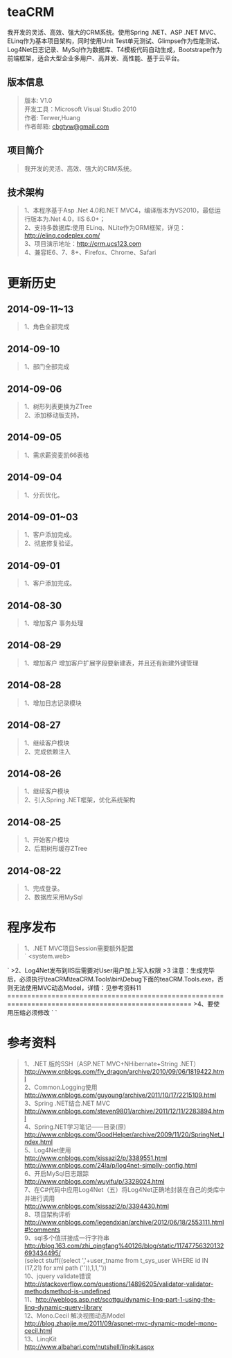 teaCRM
======

我开发的灵活、高效、强大的CRM系统。使用Spring .NET、ASP .NET MVC、ELinq作为基本项目架构，同时使用Unit Test单元测试、Glimpse作为性能测试、Log4Net日志记录、MySql作为数据库、T4模板代码自动生成，Bootstrape作为前端框架，适合大型企业多用户、高并发、高性能、基于云平台。

版本信息
-------
>版本: V1.0     
>开发工具：Microsoft Visual Studio 2010      
>作者: Terwer,Huang   
>作者邮箱: cbgtyw@gmail.com   

项目简介
-------
>我开发的灵活、高效、强大的CRM系统。

技术架构
-------
>1、本程序基于Asp .Net 4.0和.NET MVC4，编译版本为VS2010，最低运行版本为.Net 4.0，IIS 6.0+；  
>2、支持多数据库:使用 ELinq、NLite作为ORM框架，详见：http://elinq.codeplex.com/  
>3、项目演示地址：http://crm.ucs123.com     
>4、兼容IE6、7、8+、Firefox、Chrome、Safari

更新历史
=======
2014-09-11~13
----------
>1、角色全部完成   

2014-09-10
----------
>1、部门全部完成   

2014-09-06
----------
>1、树形列表更换为ZTree   
>2、添加移动版支持。

2014-09-05
----------
>1、需求薪资麦凯66表格

2014-09-04
----------
>1、分页优化。    

2014-09-01~03
----------
>1、客户添加完成。       
>2、彻底修复验证。

2014-09-01
----------
>1、客户添加完成。

2014-08-30
----------
>1、增加客户
>事务处理

2014-08-29
----------
>1、增加客户
>增加客户扩展字段要新建表，并且还有新建外键管理

2014-08-28
----------
>1、增加日志记录模块 
  
2014-08-27
----------
>1、继续客户模块        
>2、完成依赖注入

2014-08-26
----------
>1、继续客户模块        
>2、引入Spring .NET框架，优化系统架构

2014-08-25
----------
>1、开始客户模块  
>2、后期树形缓存ZTree

2014-08-22
----------
>1、完成登录。  
>2、数据库采用MySql  

程序发布
=============================
>1、.NET MVC项目Session需要额外配置        
 `
<system.web>  
  <sessionState mode="StateServer" stateConnectionString="tcpip=127.0.0.1:42424" sqlConnectionString="data source=127.0.0.1;Trusted_Connection=yes" cookieless="false" timeout="720" />   
  </system.web>  
 `
>2、Log4Net发布到IIS后需要对User用户加上写入权限
>3
注意：生成完毕后，必须执行\teaCRM\teaCRM.Tools\bin\Debug下面的teaCRM.Tools.exe，否则无法使用MVC动态Model，详情：见参考资料11
====================================================================================================
>4、要使用压缩必须修改     
  ` <compilation debug="false" targetFramework="4.0" /> `

参考资料
=======
>1、.NET 版的SSH（ASP.NET MVC+NHibernate+String .NET）    
http://www.cnblogs.com/fly_dragon/archive/2010/09/06/1819422.html    
>2、Common.Logging使用      
http://www.cnblogs.com/guyoung/archive/2011/10/17/2215109.html   
>3、Spring .NET结合.NET MVC  
http://www.cnblogs.com/steven9801/archive/2011/12/11/2283894.html    
>4、Spring.NET学习笔记——目录(原)           
http://www.cnblogs.com/GoodHelper/archive/2009/11/20/SpringNet_Index.html      
>5、Log4Net使用     
http://www.cnblogs.com/kissazi2/p/3389551.html      
http://www.cnblogs.com/24la/p/log4net-simplly-config.html         
>6、开启MySql日志跟踪        
http://www.cnblogs.com/wuyifu/p/3328024.html     
>7、在C#代码中应用Log4Net（五）将Log4Net正确地封装在自己的类库中并进行调用    
http://www.cnblogs.com/kissazi2/p/3394430.html   
>8、项目架构评析    
http://www.cnblogs.com/legendxian/archive/2012/06/18/2553111.html#!comments    
>9、sql多个值拼接成一行字符串    
http://blog.163.com/zhi_qingfang%40126/blog/static/11747756320132693434495/        
(select stuff((select ','+user_tname from t_sys_user WHERE id IN (17,21) for xml path ('')),1,1,''))       
>10、jquery validate错误    
http://stackoverflow.com/questions/14896205/validator-validator-methodsmethod-is-undefined  
>11、http://weblogs.asp.net/scottgu/dynamic-linq-part-1-using-the-linq-dynamic-query-library   
>12、Mono.Cecil 解决视图动态Model
http://blog.zhaojie.me/2011/09/aspnet-mvc-dynamic-model-mono-cecil.html     
>13、LinqKit    
http://www.albahari.com/nutshell/linqkit.aspx   






  
